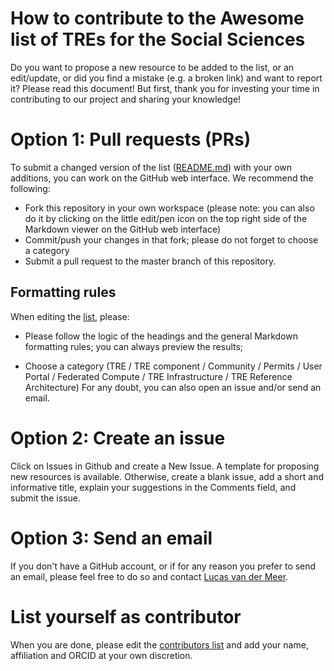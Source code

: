 # How to contribute to the Awesome list of TREs for the Social Sciences
Do you want to propose a new resource to be added to the list, or an edit/update, or did you find a mistake (e.g. a broken link) and want to report it? Please read this document! But first, thank you for investing your time in contributing to our project and sharing your knowledge!

# Option 1: Pull requests (PRs)
To submit a changed version of the list ([README.md](./README.md)) with your own additions, you can work on the GitHub web interface. We recommend the following:
- Fork this repository in your own workspace (please note: you can also do it by clicking on the little edit/pen icon on the top right side of the Markdown viewer on the GitHub web interface)
- Commit/push your changes in that fork; please do not forget to choose a category
- Submit a pull request to the master branch of this repository.

## Formatting rules
When editing the [list](./README.md), please:
- Please follow the logic of the headings and the general Markdown formatting rules; you can always preview the results;
<!--- If you add a new category, please add a pointer to it in the table of contents; 
- To list a new resource, first add a link to it, then a colon (:), and then a short but informative description of the ontology; please have a look at existing entries for examples;
- Resources should be listed alphabetically within categories; 
- If available, also add a DOI pointing to the resource on FAIRsharing. -->
- Choose a category  (TRE / TRE component / Community / Permits / User Portal / Federated Compute / TRE Infrastructure / TRE Reference Architecture)
For any doubt, you can also open an issue and/or send an email. 

# Option 2: Create an issue
Click on Issues in Github and create a New Issue. A template for proposing new resources is available. Otherwise, create a blank issue, add a short and informative title, explain your suggestions in the Comments field, and submit the issue.


# Option 3: Send an email
If you don't have a GitHub account, or if for any reason you prefer to send an email, please feel free to do so and contact [Lucas van der Meer](mailto:lucas@odissei-data.nl).

# List yourself as contributor
When you are done, please edit the [contributors list](./CONTRIBUTORS.md) and add your name, affiliation and ORCID at your own discretion.
